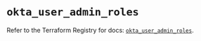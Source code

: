 # `okta_user_admin_roles`

Refer to the Terraform Registry for docs: [`okta_user_admin_roles`](https://registry.terraform.io/providers/okta/okta/4.6.3/docs/resources/user_admin_roles).
